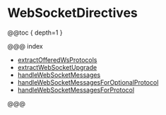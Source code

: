 # WebSocketDirectives

@@toc { depth=1 }

@@@ index

* [extractOfferedWsProtocols](extractOfferedWsProtocols.md)
* [extractWebSocketUpgrade](extractWebSocketUpgrade.md)
* [handleWebSocketMessages](handleWebSocketMessages.md)
* [handleWebSocketMessagesForOptionalProtocol](handleWebSocketMessagesForOptionalProtocol.md)
* [handleWebSocketMessagesForProtocol](handleWebSocketMessagesForProtocol.md)

@@@
